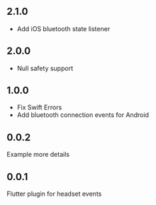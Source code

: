 ## 2.1.0

- Add iOS bluetooth state listener 

## 2.0.0

- Null safety support

## 1.0.0

- Fix Swift Errors
- Add bluetooth connection events for Android

## 0.0.2

Example more details

## 0.0.1

Flutter plugin for headset events
